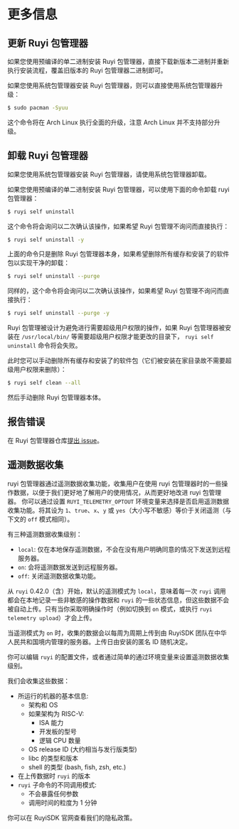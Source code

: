 # 更多信息

## 更新 Ruyi 包管理器

如果您使用预编译的单二进制安装 Ruyi 包管理器，直接下载新版本二进制并重新执行安装流程，覆盖旧版本的 Ruyi 包管理器二进制即可。

如果您使用系统包管理器安装 Ruyi 包管理器，则可以直接使用系统包管理器升级：

```bash
$ sudo pacman -Syuu
```

这个命令将在 Arch Linux 执行全面的升级，注意 Arch Linux 并不支持部分升级。

## 卸载 Ruyi 包管理器

如果您使用系统包管理器安装 Ruyi 包管理器，请使用系统包管理器卸载。

如果您使用预编译的单二进制安装 Ruyi 包管理器，可以使用下面的命令卸载 ruyi 包管理器：

```bash
$ ruyi self uninstall
```

这个命令将会询问以二次确认该操作，如果希望 Ruyi 包管理不询问而直接执行：

```bash
$ ruyi self uninstall -y
```

上面的命令只是删除 Ruyi 包管理器本身，如果希望删除所有缓存和安装了的软件包以实现干净的卸载：

```bash
$ ruyi self uninstall --purge
```

同样的，这个命令将会询问以二次确认该操作，如果希望 Ruyi 包管理不询问而直接执行：

```bash
$ ruyi self uninstall --purge -y
```

Ruyi 包管理被设计为避免进行需要超级用户权限的操作，如果 Ruyi 包管理器被安装在 ``/usr/local/bin/`` 等需要超级用户权限才能更改的目录下， ``ruyi self uninstall`` 命令将会失败。

此时您可以手动删除所有缓存和安装了的软件包（它们被安装在家目录故不需要超级用户权限来删除）：

```bash
$ ruyi self clean --all
```

然后手动删除 Ruyi 包管理器本体。

## 报告错误

在 Ruyi 包管理器仓库[提出 issue](https://github.com/ruyisdk/ruyi/issues/new)。

## 遥测数据收集

ruyi 包管理器通过遥测数据收集功能，收集用户在使用 ruyi 包管理器时的一些操作数据，以便于我们更好地了解用户的使用情况，从而更好地改进 ruyi 包管理器。
你可以通过设置 `RUYI_TELEMETRY_OPTOUT` 环境变量来选择是否启用遥测数据收集功能。将其设为 `1`、`true`、`x`、`y` 或 `yes`（大小写不敏感）等价于关闭遥测（与下文的 `off` 模式相同）。

有三种遥测数据收集级别：

- `local`: 仅在本地保存遥测数据，不会在没有用户明确同意的情况下发送到远程服务器。
- `on`: 会将遥测数据发送到远程服务器。
- `off`: 关闭遥测数据收集功能。

从 `ruyi` 0.42.0（含）开始，默认的遥测模式为 `local`，意味着每一次 `ruyi` 调用都会在本地记录一些非敏感的操作数据和 `ruyi` 的一些状态信息，但这些数据不会被自动上传。只有当你采取明确操作时（例如切换到 `on` 模式，或执行 `ruyi telemetry upload`）才会上传。

当遥测模式为 `on` 时，收集的数据会以每周为周期上传到由 RuyiSDK 团队在中华人民共和国境内管理的服务器。上传日由安装的匿名 ID 随机决定。

你可以编辑 `ruyi` 的配置文件，或者通过简单的通过环境变量来设置遥测数据收集级别。

我们会收集这些数据：

* 所运行的机器的基本信息:
    * 架构和 OS
    * 如果架构为 RISC-V:
        * ISA 能力
        * 开发板的型号
        * 逻辑 CPU 数量
    * OS release ID (大约相当与发行版类型)
    * libc 的类型和版本
    * shell 的类型 (bash, fish, zsh, etc.)
* 在上传数据时 `ruyi` 的版本
* `ruyi` 子命令的不同调用模式:
    * 不会暴露任何参数
    * 调用时间的粒度为 1 分钟

你可以在 RuyiSDK 官网查看我们的隐私政策。


